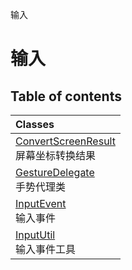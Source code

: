 输入

# 输入 <Badge type="tip" text="Groups" /> <Score text="输入" />

## Table of contents
| Classes |
| :-----|
| [ConvertScreenResult](../classes/mw.ConvertScreenResult.md) <br> 屏幕坐标转换结果 |
| [GestureDelegate](../classes/mw.GestureDelegate.md) <br> 手势代理类 |
| [InputEvent](../classes/mw.InputEvent.md) <br> 输入事件 |
| [InputUtil](../classes/mw.InputUtil.md) <br> 输入事件工具 |

